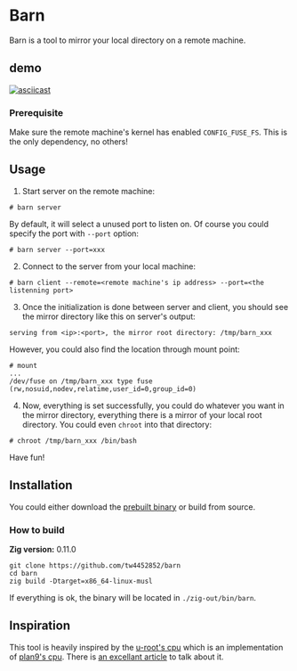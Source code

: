 # Barn

Barn is a tool to mirror your local directory on a remote machine.

## demo

[![asciicast](https://asciinema.org/a/ZDBRvZRtip7ZFiNF7xG5q4liR.svg)](https://asciinema.org/a/ZDBRvZRtip7ZFiNF7xG5q4liR)

### Prerequisite

Make sure the remote machine's kernel has enabled `CONFIG_FUSE_FS`.
This is the only dependency, no others!

## Usage

1. Start server on the remote machine:

```
# barn server
```

By default, it will select a unused port to listen on. Of course you could specify the port with `--port` option:

```
# barn server --port=xxx
```

2. Connect to the server from your local machine:

```
# barn client --remote=<remote machine's ip address> --port=<the listenning port>
```

3. Once the initialization is done between server and client,
you should see the mirror directory like this on server's output:

```
serving from <ip>:<port>, the mirror root directory: /tmp/barn_xxx
```

However, you could also find the location through mount point:

```
# mount
...
/dev/fuse on /tmp/barn_xxx type fuse (rw,nosuid,nodev,relatime,user_id=0,group_id=0)
```

4. Now, everything is set successfully, you could do whatever you want in the mirror directory,
everything there is a mirror of your local root directory.
You could even `chroot` into that directory:

```
# chroot /tmp/barn_xxx /bin/bash
```

Have fun!

## Installation

You could either download the [prebuilt binary](https://github.com/tw4452852/barn/releases/latest) or build from source.

### How to build

**Zig version:** 0.11.0

```
git clone https://github.com/tw4452852/barn
cd barn
zig build -Dtarget=x86_64-linux-musl
```

If everything is ok, the binary will be located in `./zig-out/bin/barn`.

## Inspiration

This tool is heavily inspired by the [u-root's cpu](https://github.com/u-root/cpu)
which is an implementation of [plan9's cpu](http://man.cat-v.org/plan_9/1/cpu).
There is [an excellant article](https://book.linuxboot.org/cpu/) to talk about it.
